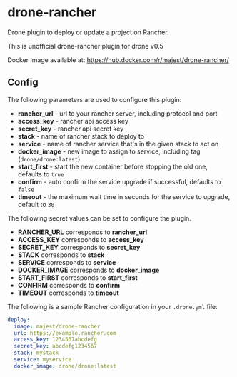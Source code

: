 # drone-rancher

Drone plugin to deploy or update a project on Rancher.

This is unofficial drone-rancher plugin for drone v0.5

Docker image available at:
https://hub.docker.com/r/majest/drone-rancher/

## Config
The following parameters are used to configure this plugin:

* **rancher_url** - url to your rancher server, including protocol and port
* **access_key** - rancher api access key
* **secret_key** - rancher api secret key
* **stack** - name of rancher stack to deploy to
* **service** - name of rancher service that's in the given stack to act on
* **docker_image** - new image to assign to service, including tag (`drone/drone:latest`)
* **start_first** - start the new container before stopping the old one, defaults to `true`
* **confirm** - auto confirm the service upgrade if successful, defaults to `false`
* **timeout** - the maximum wait time in seconds for the service to upgrade, default to `30`

The following secret values can be set to configure the plugin.

* **RANCHER_URL** corresponds to **rancher_url**
* **ACCESS_KEY** corresponds to **access_key**
* **SECRET_KEY** corresponds to **secret_key**
* **STACK** corresponds to **stack**
* **SERVICE** corresponds to **service**
* **DOCKER_IMAGE** corresponds to **docker_image**
* **START_FIRST** corresponds to **start_first**
* **CONFIRM** corresponds to **confirm**
* **TIMEOUT** corresponds to **timeout**


The following is a sample Rancher configuration in your `.drone.yml` file:

```yaml
deploy:
  image: majest/drone-rancher
  url: https://example.rancher.com
  access_key: 1234567abcdefg
  secret_key: abcdefg1234567
  stack: mystack
  service: myservice
  docker_image: drone/drone:latest
```
